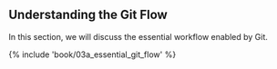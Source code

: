 ## Understanding the Git Flow

In this section, we will discuss the essential workflow enabled by Git.

{% include 'book/03a_essential_git_flow' %}
